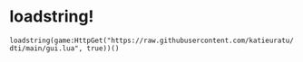 # loadstring!
```loadstring(game:HttpGet("https://raw.githubusercontent.com/katieuratu/dti/main/gui.lua", true))()```
